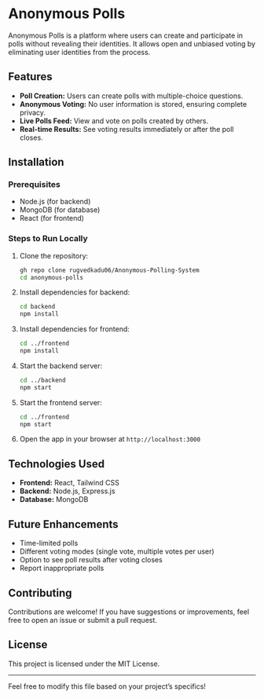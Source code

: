 # Anonymous Polls

Anonymous Polls is a platform where users can create and participate in polls without revealing their identities. It allows open and unbiased voting by eliminating user identities from the process.

## Features

- **Poll Creation:** Users can create polls with multiple-choice questions.
- **Anonymous Voting:** No user information is stored, ensuring complete privacy.
- **Live Polls Feed:** View and vote on polls created by others.
- **Real-time Results:** See voting results immediately or after the poll closes.

## Installation

### Prerequisites
- Node.js (for backend)
- MongoDB (for database)
- React (for frontend)

### Steps to Run Locally

1. Clone the repository:
   ```sh
   gh repo clone rugvedkadu06/Anonymous-Polling-System
   cd anonymous-polls
   ```
2. Install dependencies for backend:
   ```sh
   cd backend
   npm install
   ```
3. Install dependencies for frontend:
   ```sh
   cd ../frontend
   npm install
   ```
4. Start the backend server:
   ```sh
   cd ../backend
   npm start
   ```
5. Start the frontend server:
   ```sh
   cd ../frontend
   npm start
   ```
6. Open the app in your browser at `http://localhost:3000`

## Technologies Used

- **Frontend:** React, Tailwind CSS
- **Backend:** Node.js, Express.js
- **Database:** MongoDB

## Future Enhancements

- Time-limited polls
- Different voting modes (single vote, multiple votes per user)
- Option to see poll results after voting closes
- Report inappropriate polls

## Contributing
Contributions are welcome! If you have suggestions or improvements, feel free to open an issue or submit a pull request.

## License
This project is licensed under the MIT License.

---
Feel free to modify this file based on your project’s specifics!


